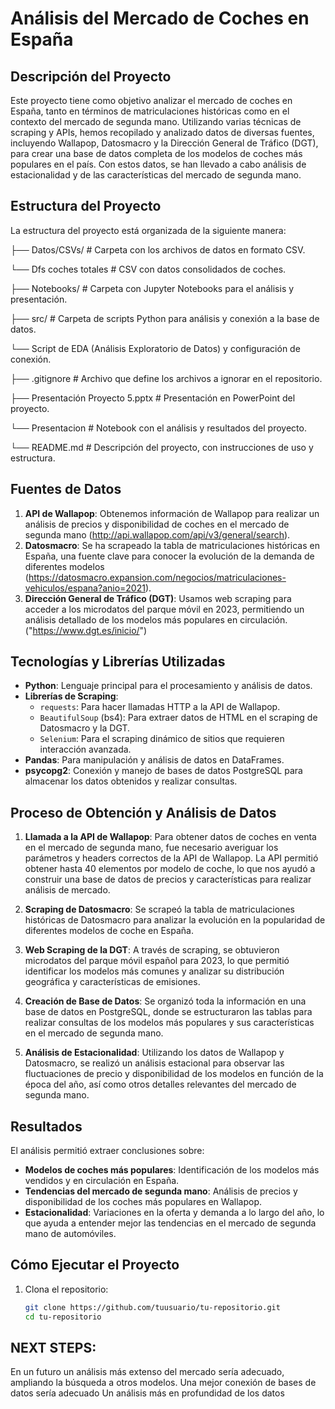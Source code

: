 # Análisis del Mercado de Coches en España

## Descripción del Proyecto
Este proyecto tiene como objetivo analizar el mercado de coches en España, tanto en términos de matriculaciones históricas como en el contexto del mercado de segunda mano. Utilizando varias técnicas de scraping y APIs, hemos recopilado y analizado datos de diversas fuentes, incluyendo Wallapop, Datosmacro y la Dirección General de Tráfico (DGT), para crear una base de datos completa de los modelos de coches más populares en el país. Con estos datos, se han llevado a cabo análisis de estacionalidad y de las características del mercado de segunda mano.

## Estructura del Proyecto

La estructura del proyecto está organizada de la siguiente manera:

├── Datos/CSVs/ # Carpeta con los archivos de datos en formato CSV. 

└── Dfs coches totales # CSV con datos consolidados de coches.

├── Notebooks/ # Carpeta con Jupyter Notebooks para el análisis y presentación. 

├── src/ # Carpeta de scripts Python para análisis y conexión a la base de datos. 

└──  Script de EDA (Análisis Exploratorio de Datos) y configuración de conexión. 

├── .gitignore # Archivo que define los archivos a ignorar en el repositorio. 

├── Presentación Proyecto 5.pptx # Presentación en PowerPoint del proyecto. 

└── Presentacion # Notebook con el análisis y resultados del proyecto. 

└── README.md # Descripción del proyecto, con instrucciones de uso y estructura.


## Fuentes de Datos
1. **API de Wallapop**: Obtenemos información de Wallapop para realizar un análisis de precios y disponibilidad de coches en el mercado de segunda mano (http://api.wallapop.com/api/v3/general/search). 
2. **Datosmacro**: Se ha scrapeado la tabla de matriculaciones históricas en España, una fuente clave para conocer la evolución de la demanda de diferentes modelos
 (https://datosmacro.expansion.com/negocios/matriculaciones-vehiculos/espana?anio=2021).
3. **Dirección General de Tráfico (DGT)**: Usamos web scraping para acceder a los microdatos del parque móvil en 2023, permitiendo un análisis detallado de los modelos más populares en circulación.
 ("https://www.dgt.es/inicio/")

## Tecnologías y Librerías Utilizadas
- **Python**: Lenguaje principal para el procesamiento y análisis de datos.
- **Librerías de Scraping**:
  - `requests`: Para hacer llamadas HTTP a la API de Wallapop.
  - `BeautifulSoup` (bs4): Para extraer datos de HTML en el scraping de Datosmacro y la DGT.
  - `Selenium`: Para el scraping dinámico de sitios que requieren interacción avanzada.
- **Pandas**: Para manipulación y análisis de datos en DataFrames.
- **psycopg2**: Conexión y manejo de bases de datos PostgreSQL para almacenar los datos obtenidos y realizar consultas.
  
## Proceso de Obtención y Análisis de Datos
1. **Llamada a la API de Wallapop**: Para obtener datos de coches en venta en el mercado de segunda mano, fue necesario averiguar los parámetros y headers correctos de la API de Wallapop. La API permitió obtener hasta 40 elementos por modelo de coche, lo que nos ayudó a construir una base de datos de precios y características para realizar análisis de mercado.
  
2. **Scraping de Datosmacro**: Se scrapeó la tabla de matriculaciones históricas de Datosmacro para analizar la evolución en la popularidad de diferentes modelos de coche en España.
  
3. **Web Scraping de la DGT**: A través de scraping, se obtuvieron microdatos del parque móvil español para 2023, lo que permitió identificar los modelos más comunes y analizar su distribución geográfica y características de emisiones.

4. **Creación de Base de Datos**: Se organizó toda la información en una base de datos en PostgreSQL, donde se estructuraron las tablas para realizar consultas de los modelos más populares y sus características en el mercado de segunda mano.

5. **Análisis de Estacionalidad**: Utilizando los datos de Wallapop y Datosmacro, se realizó un análisis estacional para observar las fluctuaciones de precio y disponibilidad de los modelos en función de la época del año, así como otros detalles relevantes del mercado de segunda mano.

## Resultados
El análisis permitió extraer conclusiones sobre:
- **Modelos de coches más populares**: Identificación de los modelos más vendidos y en circulación en España.
- **Tendencias del mercado de segunda mano**: Análisis de precios y disponibilidad de los coches más populares en Wallapop.
- **Estacionalidad**: Variaciones en la oferta y demanda a lo largo del año, lo que ayuda a entender mejor las tendencias en el mercado de segunda mano de automóviles.

## Cómo Ejecutar el Proyecto
1. Clona el repositorio:
   ```bash
   git clone https://github.com/tuusuario/tu-repositorio.git
   cd tu-repositorio

## NEXT STEPS:

En un futuro un análisis más extenso del mercado sería adecuado, ampliando la búsqueda a otros modelos.
Una mejor conexión de bases de datos sería adecuado
Un análisis más en profundidad de los datos

